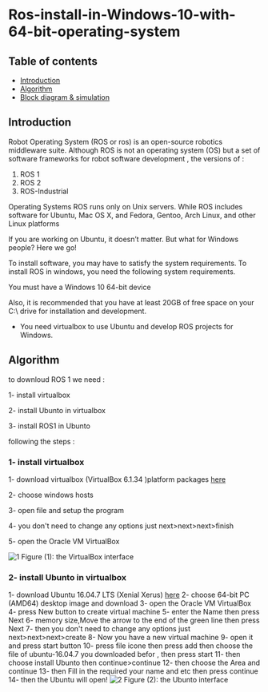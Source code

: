 # Ros-install-in-Windows-10-with-64-bit-operating-system
## Table of contents
* [Introduction](#Introduction)
* [Algorithm](#Algorithm)
* [Block diagram & simulation ](#Block-diagram-&-simulation)

## Introduction
Robot Operating System (ROS or ros) is an open-source robotics middleware suite. Although ROS is not an operating system (OS) but a set of software frameworks for robot software development , the versions of :
1.	ROS 1
2.	ROS 2
3.	ROS-Industrial


Operating Systems ROS runs only on Unix servers. While ROS includes software for Ubuntu, Mac OS X, and Fedora, Gentoo, Arch Linux, and other Linux platforms


If you are working on Ubuntu, it doesn’t matter. But what for Windows people? Here we go!


To install software, you may have to satisfy the system requirements. To install ROS in windows, you need the following system requirements.


You must have a Windows 10 64-bit device


Also, it is recommended that you have at least 20GB of free space on your C:\ drive for installation and development.


 * You need virtualbox to use Ubuntu and  develop ROS projects for Windows. 
 
 ## Algorithm
 
 to downloud ROS 1 we need :
 
 1- install virtualbox 
 
 2- install Ubunto in virtualbox
 
 3- install ROS1 in Ubunto
 
   following the steps :
   
  ### 1- install virtualbox 
  
  1- download virtualbox (VirtualBox 6.1.34 )platform packages [here](https://www.virtualbox.org/wiki/Downloads) 
  
  2- choose windows hosts 
  
  3- open file and setup the program 
  
  4- you don't need to change any options just next>next>next>finish
  
  5- open the Oracle VM VirtualBox 
  
  ![1](https://user-images.githubusercontent.com/64277741/179366616-adc5c727-3d54-40de-b673-f5240ac48b65.PNG)
  Figure (1): the VirtualBox interface  
  
### 2- install Ubunto in virtualbox
   1- download Ubuntu 16.04.7 LTS (Xenial Xerus)  [here](https://releases.ubuntu.com/16.04/) 
   2- choose 64-bit PC (AMD64) desktop image and download 
   3- open the Oracle VM VirtualBox
   4- press New button to create virtual machine 
   5- enter the Name then press Next 
   6- memory size,Move the arrow to the end of the green line then press Next
   7- then you don't need to change any options just next>next>next>create
   8- Now you have a new virtual machine 
   9- open it and press start button 
  10- press file icone then press add then choose the file of ubuntu-16.04.7 you downloaded befor , then press start 
  11- then choose install Ubunto then continue>continue
  12- then choose the Area and continue
  13- then Fill in the required your name and etc then press continue
  14- then the Ubuntu will open!
 ![2](https://user-images.githubusercontent.com/64277741/179371667-b0c6f5f1-7ba7-45ec-b848-9d42226ff608.PNG)
   Figure (2): the Ubunto interface  
  
